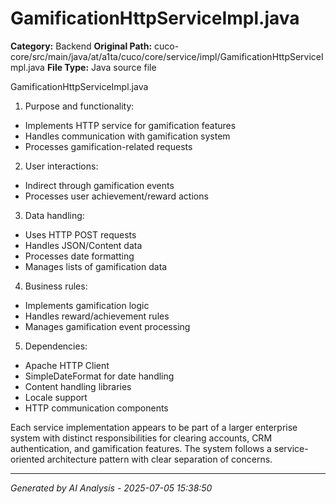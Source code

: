 # GamificationHttpServiceImpl.java

**Category:** Backend
**Original Path:** cuco-core/src/main/java/at/a1ta/cuco/core/service/impl/GamificationHttpServiceImpl.java
**File Type:** Java source file

GamificationHttpServiceImpl.java
1. Purpose and functionality:
- Implements HTTP service for gamification features
- Handles communication with gamification system
- Processes gamification-related requests

2. User interactions:
- Indirect through gamification events
- Processes user achievement/reward actions

3. Data handling:
- Uses HTTP POST requests
- Handles JSON/Content data
- Processes date formatting
- Manages lists of gamification data

4. Business rules:
- Implements gamification logic
- Handles reward/achievement rules
- Manages gamification event processing

5. Dependencies:
- Apache HTTP Client
- SimpleDateFormat for date handling
- Content handling libraries
- Locale support
- HTTP communication components

Each service implementation appears to be part of a larger enterprise system with distinct responsibilities for clearing accounts, CRM authentication, and gamification features. The system follows a service-oriented architecture pattern with clear separation of concerns.

---
*Generated by AI Analysis - 2025-07-05 15:38:50*
